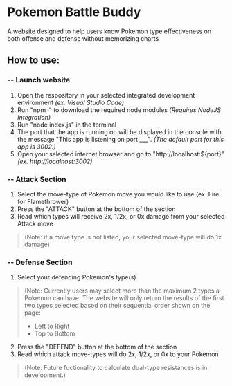 # Pokemon Battle Buddy
A website designed to help users know Pokemon type effectiveness on both offense and defense without memorizing charts

How to use:
--------
### -- Launch website
1. Open the respository in your selected integrated development environment *(ex. Visual Studio Code)*
2. Run "npm i" to download the required node modules  *(Requires NodeJS integration)*
3. Run "node index.js" in the terminal
4. The port that the app is running on will be displayed in the console with the message "This app is listening on port ___". *(The default port for this app is 3002.)*
5. Open your selected internet browser and go to "http://localhost:${port}" *(ex. http://localhost:3002)*

### -- Attack Section
1. Select the move-type of Pokemon move you would like to use (ex. Fire for Flamethrower)
2. Press the "ATTACK" button at the bottom of the section
3. Read which types will receive 2x, 1/2x, or 0x damage from your selected Attack move
>(Note: if a move type is not listed, your selected move-type will do 1x damage)

### -- Defense Section
1. Select your defending Pokemon's type(s)
>(Note: Currently users may select more than the maximum 2 types a Pokemon can have. The website will only return the results of the first two types selected based on their sequential order shown on the page: 
>* Left to Right 
>* Top to Bottom
2. Press the "DEFEND" button at the bottom of the section
3. Read which attack move-types will do 2x, 1/2x, or 0x to your Pokemon
>(Note: Future fuctionality to calculate dual-type resistances is in development.)
